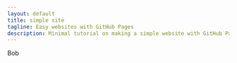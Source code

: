 ```yaml
---
layout: default
title: simple site
tagline: Easy websites with GitHub Pages
description: Minimal tutorial on making a simple website with GitHub Pages
---
```


Bob
